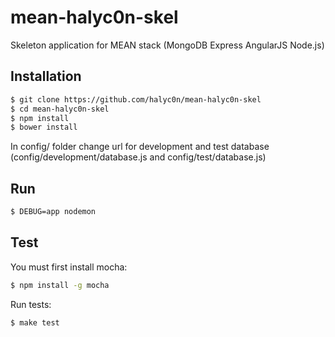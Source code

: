 # mean-halyc0n-skel

Skeleton application for MEAN stack (MongoDB Express AngularJS Node.js)

## Installation

```bash
$ git clone https://github.com/halyc0n/mean-halyc0n-skel
$ cd mean-halyc0n-skel
$ npm install
$ bower install
```
In config/ folder change url for development and test database (config/development/database.js and config/test/database.js)

## Run

```bash
$ DEBUG=app nodemon
```

## Test

You must first install mocha:
```bash
$ npm install -g mocha
```

Run tests:
```bash
$ make test
```
